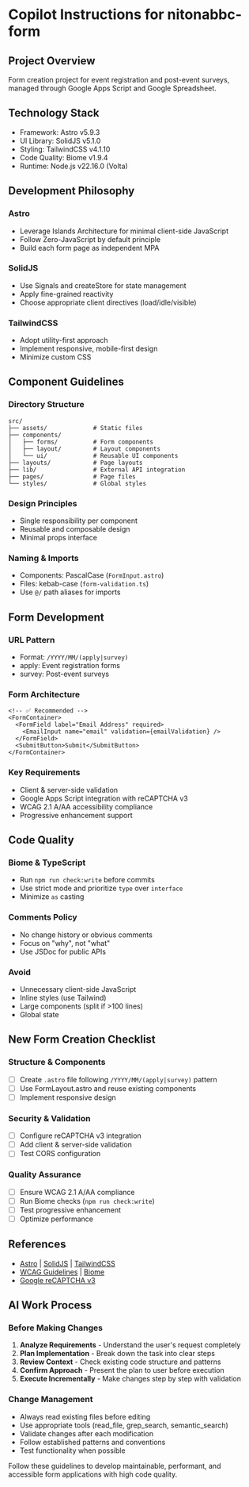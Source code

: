 # Copilot Instructions for nitonabbc-form

## Project Overview

Form creation project for event registration and post-event surveys, managed through Google Apps Script and Google Spreadsheet.

## Technology Stack

- Framework: Astro v5.9.3
- UI Library: SolidJS v5.1.0
- Styling: TailwindCSS v4.1.10
- Code Quality: Biome v1.9.4
- Runtime: Node.js v22.16.0 (Volta)

## Development Philosophy

### Astro

- Leverage Islands Architecture for minimal client-side JavaScript
- Follow Zero-JavaScript by default principle
- Build each form page as independent MPA

### SolidJS

- Use Signals and createStore for state management
- Apply fine-grained reactivity
- Choose appropriate client directives (load/idle/visible)

### TailwindCSS

- Adopt utility-first approach
- Implement responsive, mobile-first design
- Minimize custom CSS

## Component Guidelines

### Directory Structure

```
src/
├── assets/             # Static files
├── components/
│   ├── forms/          # Form components
│   ├── layout/         # Layout components
│   └── ui/             # Reusable UI components
├── layouts/            # Page layouts
├── lib/                # External API integration
├── pages/              # Page files
└── styles/             # Global styles
```

### Design Principles

- Single responsibility per component
- Reusable and composable design
- Minimal props interface

### Naming & Imports

- Components: PascalCase (`FormInput.astro`)
- Files: kebab-case (`form-validation.ts`)
- Use `@/` path aliases for imports

## Form Development

### URL Pattern

- Format: `/YYYY/MM/(apply|survey)`
- apply: Event registration forms
- survey: Post-event surveys

### Form Architecture

```astro
<!-- ✅ Recommended -->
<FormContainer>
  <FormField label="Email Address" required>
    <EmailInput name="email" validation={emailValidation} />
  </FormField>
  <SubmitButton>Submit</SubmitButton>
</FormContainer>
```

### Key Requirements

- Client & server-side validation
- Google Apps Script integration with reCAPTCHA v3
- WCAG 2.1 A/AA accessibility compliance
- Progressive enhancement support

## Code Quality

### Biome & TypeScript

- Run `npm run check:write` before commits
- Use strict mode and prioritize `type` over `interface`
- Minimize `as` casting

### Comments Policy

- No change history or obvious comments
- Focus on "why", not "what"
- Use JSDoc for public APIs

### Avoid

- Unnecessary client-side JavaScript
- Inline styles (use Tailwind)
- Large components (split if >100 lines)
- Global state

## New Form Creation Checklist

### Structure & Components

- [ ] Create `.astro` file following `/YYYY/MM/(apply|survey)` pattern
- [ ] Use FormLayout.astro and reuse existing components
- [ ] Implement responsive design

### Security & Validation

- [ ] Configure reCAPTCHA v3 integration
- [ ] Add client & server-side validation
- [ ] Test CORS configuration

### Quality Assurance

- [ ] Ensure WCAG 2.1 A/AA compliance
- [ ] Run Biome checks (`npm run check:write`)
- [ ] Test progressive enhancement
- [ ] Optimize performance

## References

- [Astro](https://docs.astro.build/) | [SolidJS](https://www.solidjs.com/docs/latest) | [TailwindCSS](https://tailwindcss.com/docs)
- [WCAG Guidelines](https://www.w3.org/WAI/WCAG21/quickref/) | [Biome](https://biomejs.dev/)
- [Google reCAPTCHA v3](https://developers.google.com/recaptcha/docs/v3)

## AI Work Process

### Before Making Changes

1. **Analyze Requirements** - Understand the user's request completely
2. **Plan Implementation** - Break down the task into clear steps
3. **Review Context** - Check existing code structure and patterns
4. **Confirm Approach** - Present the plan to user before execution
5. **Execute Incrementally** - Make changes step by step with validation

### Change Management

- Always read existing files before editing
- Use appropriate tools (read_file, grep_search, semantic_search)
- Validate changes after each modification
- Follow established patterns and conventions
- Test functionality when possible

Follow these guidelines to develop maintainable, performant, and accessible form applications with high code quality.
